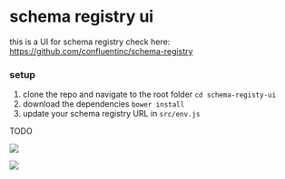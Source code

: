 # schema registry ui
this is a UI for schema registry check here: https://github.com/confluentinc/schema-registry

### setup 
1. clone the repo and navigate to the root folder `cd schema-registy-ui`
2. download the dependencies `bower install`
3. update your schema registry URL in `src/env.js`

TODO 

![](http://landoop.github.io/schema-registry-ui/img-1.png)

![](http://landoop.github.io/schema-registry-ui/img-2.png)
